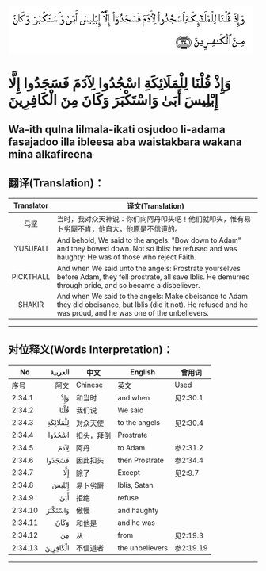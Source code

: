 ![002:034](images/002_034.gif)

#  وَإِذْ قُلْنَا لِلْمَلَائِكَةِ اسْجُدُوا لِآدَمَ فَسَجَدُوا إِلَّا إِبْلِيسَ أَبَىٰ وَاسْتَكْبَرَ وَكَانَ مِنَ الْكَافِرِينَ 

## Wa-ith qulna lilmala-ikati osjudoo li-adama fasajadoo illa ibleesa aba waistakbara wakana mina alkafireena

## 翻译(Translation)：

| Translator | 译文(Translation)                                            |
| :--------: | ------------------------------------------------------------ |
|    马坚    | 当时，我对众天神说：你们向阿丹叩头吧！他们就叩头，惟有易卜劣厮不肯，他自大，他原是不信道的。 |
|  YUSUFALI  | And behold, We said to the angels: "Bow down to Adam" and they bowed down. Not so Iblis: he refused and was haughty: He was of those who reject Faith. |
| PICKTHALL  | And when We said unto the angels: Prostrate yourselves before Adam, they fell prostrate, all save Iblis. He demurred through pride, and so became a disbeliever. |
|   SHAKIR   | And when We said to the angels: Make obeisance to Adam they did obeisance, but Iblis (did it not). He refused and he was proud, and he was one of the unbelievers. |

---

## 对位释义(Words Interpretation)：

| No      |  العربية | 中文       | English         | 曾用词    |
| ------- | -------: | ---------- | --------------- | --------- |
| 序号    |     阿文 | Chinese    | 英文            | Used      |
| 2:34.1  |      وَإِذْ | 和当时     | and when        | 见2:30.1  |
| 2:34.2  |     قُلْنَا | 我们说     | We said         |           |
| 2:34.3  | لِلْمَلَائِكَةِ | 对众天使   | to the angels   | 见2:30.4  |
| 2:34.4  |   اسْجُدُوا | 扣头，拜倒 | Prostrate       |           |
| 2:34.5  |     لِآدَمَ | 阿丹       | to Adam         | 参2:31.2  |
| 2:34.6  |   فَسَجَدُوا | 因此扣头   | then Prostrate  | 参2:34.4  |
| 2:34.7  |      إِلَّا | 除了       | Except          | 见2:9.7   |
| 2:34.8  |    إِبْلِيسَ | 易卜劣厮   | Iblis, Satan    |           |
| 2:34.9  |      أَبَىٰ | 拒绝       | refuse          |           |
| 2:34.10 |  وَاسْتَكْبَرَ | 傲慢       | and haughty     |           |
| 2:34.11 |     وَكَانَ | 和他是     | and he was      |           |
| 2:34.12 |       مِنَ | 从         | from            | 见2:19.3  |
| 2:34.13 | الْكَافِرِينَ | 不信道者   | the unbelievers | 参2:19.19 |

---
